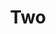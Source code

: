 ---
layout: page.njk
title: Two
tags:
  - portfolio
image:
  path: "https://images.pexels.com/photos/2336840/pexels-photo-2336840.jpeg"
  alt: "Woman opening her mouth"
  class: "image-obj-cover"
  pictureClass:
    list: "index-list__item__picture"
---